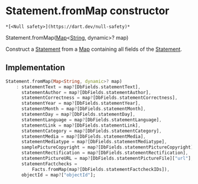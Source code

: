 


# Statement.fromMap constructor




    *[<Null safety>](https://dart.dev/null-safety)*



Statement.fromMap([Map](https://api.flutter.dev/flutter/dart-core/Map-class.html)&lt;[String](https://api.flutter.dev/flutter/dart-core/String-class.html), dynamic>? map)


<p>Construct a <a href="../../models_statement/Statement-class.md">Statement</a> from a <a href="https://api.flutter.dev/flutter/dart-core/Map-class.html">Map</a> containing all fields of the
<a href="../../models_statement/Statement-class.md">Statement</a>.</p>



## Implementation

```dart
Statement.fromMap(Map<String, dynamic>? map)
    : statementText = map?[DbFields.statementText],
      statementAuthor = map?[DbFields.statementAuthor],
      statementCorrectness = map?[DbFields.statementCorrectness],
      statementYear = map?[DbFields.statementYear],
      statementMonth = map?[DbFields.statementMonth],
      statementDay = map?[DbFields.statementDay],
      statementLanguage = map?[DbFields.statementLanguage],
      statementLink = map?[DbFields.statementLink],
      statementCategory = map?[DbFields.statementCategory],
      statementMedia = map?[DbFields.statementMedia],
      statementMediatype = map?[DbFields.statementMediatype],
      samplePictureCopyright = map?[DbFields.statementPictureCopyright],
      statementRectification = map?[DbFields.statementRectification],
      statementPictureURL = map?[DbFields.statementPictureFile]["url"],
      statementFactchecks =
          Facts.fromMap(map?[DbFields.statementFactcheckIDs]),
      objectId = map?["objectId"];
```







